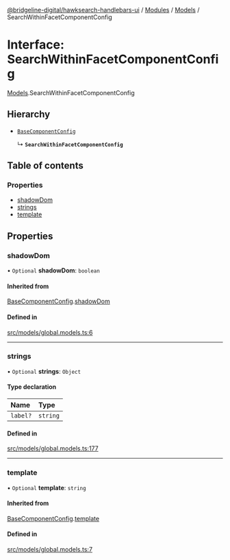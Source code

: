 [@bridgeline-digital/hawksearch-handlebars-ui](../README.md) / [Modules](../modules.md) / [Models](../modules/Models.md) / SearchWithinFacetComponentConfig

# Interface: SearchWithinFacetComponentConfig

[Models](../modules/Models.md).SearchWithinFacetComponentConfig

## Hierarchy

- [`BaseComponentConfig`](Models.BaseComponentConfig.md)

  ↳ **`SearchWithinFacetComponentConfig`**

## Table of contents

### Properties

- [shadowDom](Models.SearchWithinFacetComponentConfig.md#shadowdom)
- [strings](Models.SearchWithinFacetComponentConfig.md#strings)
- [template](Models.SearchWithinFacetComponentConfig.md#template)

## Properties

### shadowDom

• `Optional` **shadowDom**: `boolean`

#### Inherited from

[BaseComponentConfig](Models.BaseComponentConfig.md).[shadowDom](Models.BaseComponentConfig.md#shadowdom)

#### Defined in

[src/models/global.models.ts:6](https://bitbucket.org/bridgelinedigital/frontend-handlebars-ui/src/db3ebfe/src/models/global.models.ts#lines-6)

___

### strings

• `Optional` **strings**: `Object`

#### Type declaration

| Name | Type |
| :------ | :------ |
| `label?` | `string` |

#### Defined in

[src/models/global.models.ts:177](https://bitbucket.org/bridgelinedigital/frontend-handlebars-ui/src/db3ebfe/src/models/global.models.ts#lines-177)

___

### template

• `Optional` **template**: `string`

#### Inherited from

[BaseComponentConfig](Models.BaseComponentConfig.md).[template](Models.BaseComponentConfig.md#template)

#### Defined in

[src/models/global.models.ts:7](https://bitbucket.org/bridgelinedigital/frontend-handlebars-ui/src/db3ebfe/src/models/global.models.ts#lines-7)

